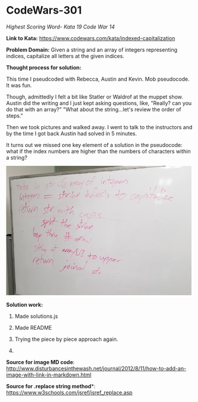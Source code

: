 # CodeWars-301
*Highest Scoring Word- Kata 19 Code War 14*

**Link to Kata:** 
https://www.codewars.com/kata/indexed-capitalization

**Problem Domain:** Given a string and an array of integers representing indices, capitalize all letters at the given indices.

**Thought process for solution:**

This time I pseudcoded with Rebecca, Austin and Kevin. Mob pseudocode. It was fun. 

Though, admittedly I felt a bit like Statler or Waldrof at the muppet show. Austin did the writing and I just kept asking questions, like, "Really? can you do that with an array?" "What about the string...let's review the order of steps." 

Then we took pictures and walked away. I went to talk to the instructors and by the time I got back Austin had solved in 5 minutes.

It turns out we missed one key element of a solution in the pseudocode: what if the index numbers are higher than the numbers of characters within a string?

![Pseudo Code Whiteboard](Group_Pseudo.png)

**Solution work:**
1. Made solutions.js

2. Made README

3. Trying the piece by piece approach again.

4. 



**Source for image MD code**: http://www.disturbancesinthewash.net/journal/2012/8/11/how-to-add-an-image-with-link-in-markdown.html

**Source for .replace string method***:
https://www.w3schools.com/jsref/jsref_replace.asp